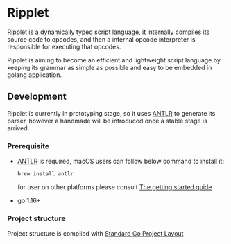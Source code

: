 # Ripplet

Ripplet is a dynamically typed script language, it internally compiles its source code to opcodes, and then a internal opcode interpreter is responsible for executing that opcodes.

Ripplet is aiming to become an efficient and lightweight script language by keeping its
grammar as simple as possible and easy to be embedded in golang application.

## Development

Ripplet is currently in prototyping stage, so it uses [ANTLR](https://www.antlr.org/) to generate its parser, however a handmade will be introduced once a stable stage is arrived.

### Prerequisite

- [ANTLR](https://www.antlr.org/) is required, macOS users can follow below command to install it:

	```bash
	brew install antlr
	```

  for user on other platforms please consult [The getting started guide](https://github.com/antlr/antlr4/blob/master/doc/getting-started.md)

- go 1.16+

### Project structure 

Project structure is complied with [Standard Go Project Layout](https://github.com/golang-standards/project-layout)
